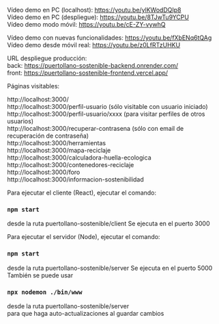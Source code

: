Vídeo demo en PC (localhost): https://youtu.be/ylKWodDQIp8  
Vídeo demo en PC (despliegue): https://youtu.be/8TJwTu9YCPU   
Vídeo demo modo móvil: https://youtu.be/cE-ZY-vywhQ  

Vídeo demo con nuevas funcionalidades: https://youtu.be/fXbENq6tQAg  
Vídeo demo desde móvil real: https://youtu.be/z0LfRTzUHKU  
  
  
URL despliegue producción:  
back: https://puertollano-sostenible-backend.onrender.com/  
front: https://puertollano-sostenible-frontend.vercel.app/  
  
  
Páginas visitables:

http://localhost:3000/  
http://localhost:3000/perfil-usuario (sólo visitable con usuario iniciado)  
http://localhost:3000/perfil-usuario/xxxx (para visitar perfiles de otros usuarios)  
http://localhost:3000/recuperar-contrasena (sólo con email de recuperación de contraseña)  
http://localhost:3000/herramientas  
http://localhost:3000/mapa-reciclaje  
http://localhost:3000/calculadora-huella-ecologica  
http://localhost:3000/contenedores-reciclaje  
http://localhost:3000/foro  
http://localhost:3000/informacion-sostenibilidad  
  
  
Para ejecutar el cliente (React), ejecutar el comando:
### `npm start`
desde la ruta puertollano-sostenible/client
Se ejecuta en el puerto 3000
  
  
Para ejecutar el servidor (Node), ejecutar el comando:
### `npm start`
desde la ruta puertollano-sostenible/server
Se ejecuta en el puerto 5000  
También se puede usar 
### `npx nodemon ./bin/www `  
desde la ruta puertollano-sostenible/server  
para que haga auto-actualizaciones al guardar cambios  
